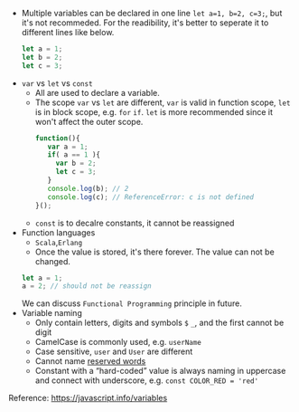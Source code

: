 * Multiple variables can be declared in one line ```let a=1, b=2, c=3;```, but it's not recommeded.
  For the readibility, it's better to seperate it to different lines like below.
  ```js
  let a = 1;
  let b = 2;
  let c = 3;
  ```
* ```var``` vs ```let``` vs ```const```
   * All are used to declare a variable.
   * The scope ```var``` vs ```let``` are different, ```var``` is valid in function scope, ```let``` is in block scope, 
     e.g. ```for``` ```if```. ```let``` is more recommended since it won't affect the outer scope.
     ```js
     function(){
        var a = 1;
        if( a == 1 ){
          var b = 2;
          let c = 3;
        }
        console.log(b); // 2 
        console.log(c); // ReferenceError: c is not defined
     }();
     ```
   * ```const``` is to decalre constants, it cannot be reassigned
* Function languages
   * ```Scala```,```Erlang```
   * Once the value is stored, it's there forever. The value can not be changed.
   ```js
   let a = 1;
   a = 2; // should not be reassign
   ```
   We can discuss ```Functional Programming``` principle in future.
* Variable naming
   * Only contain letters, digits and symbols ```$``` ```_```, and the first cannot be digit
   * CamelCase is commonly used, e.g. ```userName```
   * Case sensitive, ```user``` and ```User``` are different
   * Cannot name [reserved words](https://developer.mozilla.org/en-US/docs/Web/JavaScript/Reference/Lexical_grammar#Keywords)
   * Constant with a “hard-coded” value is always naming in uppercase and connect with underscore, e.g. ```const COLOR_RED = 'red'```
   
 Reference: https://javascript.info/variables
